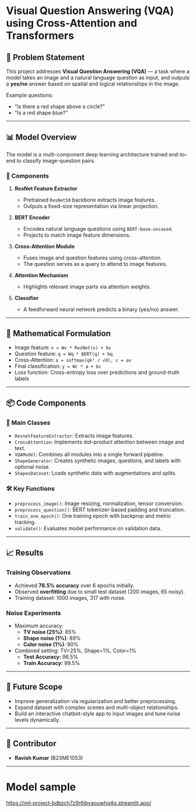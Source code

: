 # Visual Question Answering (VQA) using Cross-Attention and Transformers

## 🧠 Problem Statement
This project addresses **Visual Question Answering (VQA)** — a task where a model takes an image and a natural language question as input, and outputs a **yes/no** answer based on spatial and logical relationships in the image.

Example questions:
- "Is there a red shape above a circle?"
- "Is a red shape blue?"

---

## 📊 Model Overview

The model is a multi-component deep learning architecture trained end-to-end to classify image-question pairs.

### 🔧 Components
1. **ResNet Feature Extractor**
   - Pretrained `ResNet50` backbone extracts image features.
   - Outputs a fixed-size representation via linear projection.

2. **BERT Encoder**
   - Encodes natural language questions using `BERT-base-uncased`.
   - Projects to match image feature dimensions.

3. **Cross-Attention Module**
   - Fuses image and question features using cross-attention.
   - The question serves as a query to attend to image features.

4. **Attention Mechanism**
   - Highlights relevant image parts via attention weights.

5. **Classifier**
   - A feedforward neural network predicts a binary (yes/no) answer.

---

## 🧮 Mathematical Formulation

- Image feature: `v = Wv * ResNet(x) + bv`
- Question feature: `q = Wq * BERT(q) + bq`
- Cross-Attention: `a = softmax(qkᵀ / √d), c = av`
- Final classification: `y = Wc * a + bc`
- Loss function: Cross-entropy loss over predictions and ground-truth labels

---

## 📦 Code Components

### 📁 Main Classes
- `ResnetFeatureExtractor`: Extracts image features.
- `CrossAttention`: Implements dot-product attention between image and text.
- `VQAModel`: Combines all modules into a single forward pipeline.
- `ShapeGenerator`: Creates synthetic images, questions, and labels with optional noise.
- `ShapesDataset`: Loads synthetic data with augmentations and splits.

### 🛠 Key Functions
- `preprocess_image()`: Image resizing, normalization, tensor conversion.
- `preprocess_question()`: BERT tokenizer-based padding and truncation.
- `train_one_epoch()`: One training epoch with backprop and metric tracking.
- `validate()`: Evaluates model performance on validation data.

---

## 📈 Results

### Training Observations
- Achieved **78.5% accuracy** over 6 epochs initially.
- Observed **overfitting** due to small test dataset (200 images, 65 noisy).
- Training dataset: 1000 images, 317 with noise.

### Noise Experiments
- Maximum accuracy:
  - **TV noise (25%)**: 85%
  - **Shape noise (1%)**: 89%
  - **Color noise (1%)**: 90%
- Combined setting: TV=25%, Shape=1%, Color=1%
  - **Test Accuracy:** 96.5%
  - **Train Accuracy:** 99.5%

---

## 🔭 Future Scope
- Improve generalization via regularization and better preprocessing.
- Expand dataset with complex scenes and multi-object relationships.
- Build an interactive chatbot-style app to input images and tune noise levels dynamically.

---

## 👤 Contributor
- **Ravish Kumar** (B23ME1053)

---
# Model sample
https://iml-project-bdbzch7z9r6ibyaouwhq4q.streamlit.app/



